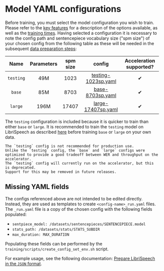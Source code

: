 # Model YAML configurations

Before training, you must select the model configuration you wish to train.
Please refer to the [key features](../key_features.md#model-configurations) for a description of the options available,
as well as the [training times](training_times.md).
Having selected a configuration it is necessary to note the config path and sentencepiece vocabulary size ("spm size")
of your chosen config from the following table as these will be needed in the subsequent [data preparation steps](data_preparation.md):

|    Name   | Parameters | spm size |                        config                        | Acceleration supported?  |
|:---------:|:----------:|:--------:|:----------------------------------------------------:|:------------------------:|
| `testing` | 49M        |     1023 | [testing-1023sp.yaml](https://github.com/MyrtleSoftware/caiman-asr/blob/main/training/configs/testing-1023sp.yaml) |  &#x2714; |
| `base`    | 85M        |     8703 | [base-8703sp.yaml](https://github.com/MyrtleSoftware/caiman-asr/blob/main/training/configs/base-8703sp.yaml)       |  &#x2714; |
| `large`   | 196M       |    17407 | [large-17407sp.yaml](https://github.com/MyrtleSoftware/caiman-asr/blob/main/training/configs/large-17407sp.yaml)   |  &#x2714; |

The `testing` configuration is included because it is quicker to train than either `base` or `large`. It is recommended to train the `testing` model on LibriSpeech as described [here](training.md) before training `base` or `large` on your own data.

```admonish
The `testing` config is not recommended for production use.
Unlike the `testing` config, the `base` and `large` configs were optimized to provide a good tradeoff between WER and throughput on the accelerator.
The `testing` config will currently run on the accelerator, but this is deprecated.
Support for this may be removed in future releases.
```

## Missing YAML fields <a name="missing_yaml_fields"></a>

The configs referenced above are not intended to be edited directly.  Instead, they are used as templates to create `<config-name>_run.yaml` files. The `_run.yaml` file is a copy of the chosen config with the following fields populated:

* `sentpiece_model: /datasets/sentencepieces/SENTENCEPIECE.model`
* `stats_path: /datasets/stats/STATS_SUBDIR`
* `max_duration: MAX_DURATION`

Populating these fields can be performed by the `training/scripts/create_config_set_env.sh` script.

For example usage, see the following documentation: [Prepare LibriSpeech in the `JSON` format](json_format.md#librispeech_json).
